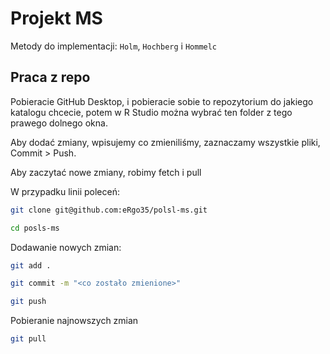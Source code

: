# Projekt MS

Metody do implementacji: `Holm`, `Hochberg` i `Hommelc`

## Praca z repo

Pobieracie GitHub Desktop, i pobieracie sobie to repozytorium do jakiego katalogu chcecie,
potem w R Studio można wybrać ten folder z tego prawego dolnego okna.

Aby dodać zmiany, wpisujemy co zmieniliśmy, zaznaczamy wszystkie pliki, Commit > Push.

Aby zaczytać nowe zmiany, robimy fetch i pull

W przypadku linii poleceń:

```sh
git clone git@github.com:eRgo35/polsl-ms.git
```

```sh
cd posls-ms
```

Dodawanie nowych zmian:
```sh 
git add .
```

```sh 
git commit -m "<co zostało zmienione>"
```

```sh
git push
```

Pobieranie najnowszych zmian
```sh 
git pull
```
